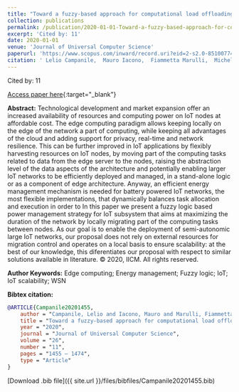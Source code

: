 ```yaml
---
title: "Toward a fuzzy-based approach for computational load offloading of IoT devices"
collection: publications
permalink: /publication/2020-01-01-Toward-a-fuzzy-based-approach-for-computational-load-offloading-of-IoT-devices
excerpt: 'Cited by: 11'
date: 2020-01-01
venue: 'Journal of Universal Computer Science'
paperurl: 'https://www.scopus.com/inward/record.uri?eid=2-s2.0-85100774625&partnerID=40&md5=1d88148124172a6b7ac374387f21199a'
citation: ' Lelio Campanile,  Mauro Iacono,  Fiammetta Marulli,  Michele Mastroianni,  Nicola Mazzocca, &quot;Toward a fuzzy-based approach for computational load offloading of IoT devices.&quot; Journal of Universal Computer Science, 2020.'
---
```

Cited by: 11

[Access paper here](https://www.scopus.com/inward/record.uri?eid=2-s2.0-85100774625&partnerID=40&md5=1d88148124172a6b7ac374387f21199a){:target="_blank"}

 __Abstract:__ Technological development and market expansion offer an increased availability of resources and computing power on IoT nodes at affordable cost. The edge computing paradigm allows keeping locally on the edge of the network a part of computing, while keeping all advantages of the cloud and adding support for privacy, real-time and network resilience. This can be further improved in IoT applications by flexibly harvesting resources on IoT nodes, by moving part of the computing tasks related to data from the edge server to the nodes, raising the abstraction level of the data aspects of the architecture and potentially enabling larger IoT networks to be efficiently deployed and managed, in a stand-alone logic or as a component of edge architecture. Anyway, an efficient energy management mechanism is needed for battery powered IoT networks, the most flexible implementations, that dynamically balances task allocation and execution in order to In this paper we present a fuzzy logic based power management strategy for IoT subsystem that aims at maximizing the duration of the network by locally migrating part of the computing tasks between nodes. As our goal is to enable the deployment of semi-autonomic large IoT networks, our proposal does not rely on external resources for migration control and operates on a local basis to ensure scalability: at the best of our knowledge, this diferentiates our proposal with respect to similar solutions available in literature. © 2020, IICM. All rights reserved.

 __Author Keywords:__ Edge computing; Energy management; Fuzzy logic; IoT; IoT scalability; WSN

 __Bibtex citation:__ 
```bibtex 
@ARTICLE{Campanile20201455,
    author = "Campanile, Lelio and Iacono, Mauro and Marulli, Fiammetta and Mastroianni, Michele and Mazzocca, Nicola",
    title = "Toward a fuzzy-based approach for computational load offloading of IoT devices",
    year = "2020",
    journal = "Journal of Universal Computer Science",
    volume = "26",
    number = "11",
    pages = "1455 – 1474",
    type = "Article"
}

``` 
[Download .bib file]({{ site.url }}/files/bibfiles/Campanile20201455.bib) 
